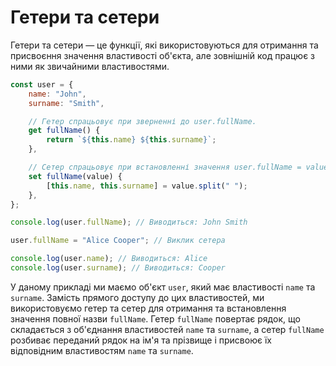 # Гетери та сетери

Гетери та сетери — це функції, які використовуються для отримання та присвоєння значення властивості об'єкта, але зовнішній код працює з ними як звичайними властивостями.

```js
const user = {
    name: "John",
    surname: "Smith",

    // Гетер спрацьовує при зверненні до user.fullName.
    get fullName() {
        return `${this.name} ${this.surname}`;
    },

    // Сетер спрацьовує при встановленні значення user.fullName = value.
    set fullName(value) {
        [this.name, this.surname] = value.split(" ");
    },
};

console.log(user.fullName); // Виводиться: John Smith

user.fullName = "Alice Cooper"; // Виклик сетера

console.log(user.name); // Виводиться: Alice
console.log(user.surname); // Виводиться: Cooper
```

У даному прикладі ми маємо об'єкт `user`, який має властивості `name` та `surname`. Замість прямого доступу до цих властивостей, ми використовуємо гетер та сетер для отримання та встановлення значення повної назви `fullName`. Гетер `fullName` повертає рядок, що складається з об'єднання властивостей `name` та `surname`, а сетер `fullName` розбиває переданий рядок на ім'я та прізвище і присвоює їх відповідним властивостям `name` та `surname`.

